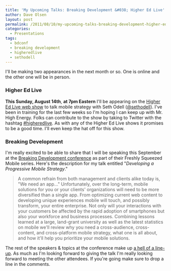 ```yaml
---
title: 'My Upcoming Talks: Breaking Development &#038; Higher Ed Live'
author: Dave Olsen
layout: post
permalink: /2011/08/10/my-upcoming-talks-breaking-development-higher-ed-live
categories:
  - Presentations
tags:
  - bdconf
  - breaking development
  - higheredlive
  - sethodell
---
```

I'll be making two appearances in the next month or so. One is online and the other one will be in person.

### Higher Ed Live

**This Sunday, August 14th**, **at 7pm Eastern** I'll be appearing on the [Higher Ed Live web show][1] to talk mobile strategy with Seth Odell ([@sethodell][2]). I've been in training for the last few weeks so I'm hoping I can keep up with Mr. High Energy. Folks can contribute to the show by taking to Twitter with the hashtag [#higheredlive][3]. As with any of the Higher Ed Live shows it promises to be a good time. I'll even keep the hat off for this show.

### Breaking Development

I'm really excited to be able to share that I will be speaking this September at the [Breaking Development conference][4] as part of their Freshly Squeezed Mobile series. Here's the description for my talk entitled "*Developing a Progressive Mobile Strategy*."

> A common refrain from both management and clients alike today is, "We need an app…" Unfortunately, over the long-term, mobile solutions for you or your clients' organizations will need to be more diversified than a single app. From optimizing current web content to developing unique experiences mobile will touch, and possibly transform, your entire enterprise. Not only will your interactions with your customers be affected by the rapid adoption of smartphones but also your workforce and business processes. Combining lessons learned at a large, land-grant university as well as the latest statistics on mobile we'll review why you need a cross-audience, cross-content, and cross-platform mobile strategy, what one is all about, and how it'll help you prioritize your mobile solutions.

The rest of the speakers & topics at the conference make up [a hell of a line-up][5]. As much as I'm looking forward to giving the talk I'm really looking forward to meeting the other attendees. If you're going make sure to drop a line in the comments.

 [1]: http://higheredlive.com/
 [2]: http://twitter.com/sethodell
 [3]: http://twitter.com/#!/search/%23higheredlive
 [4]: http://www.bdconf.com/
 [5]: http://www.bdconf.com/speakers